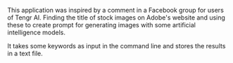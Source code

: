 This application was inspired by a comment in a Facebook group for users of Tengr AI.
Finding the title of stock images on Adobe's website and using these to create prompt
for generating images with some artificial intelligence models.

It takes some keywords as input in the command line and stores the results in a text file.

